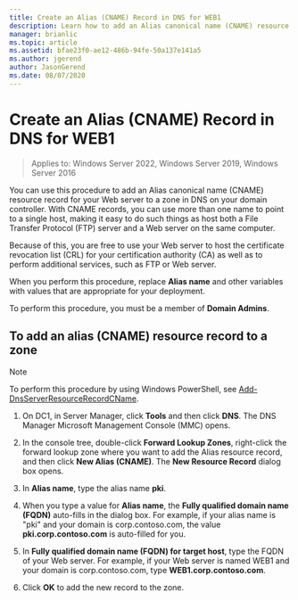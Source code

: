 ```yaml
---
title: Create an Alias (CNAME) Record in DNS for WEB1
description: Learn how to add an Alias canonical name (CNAME) resource record for your Web server to a zone in DNS on your domain controller.
manager: brianlic
ms.topic: article
ms.assetid: bfae23f0-ae12-486b-94fe-50a137e141a5
ms.author: jgerend
author: JasonGerend
ms.date: 08/07/2020
---
```

# Create an Alias \(CNAME\) Record in DNS for WEB1

>Applies to: Windows Server 2022, Windows Server 2019, Windows Server 2016

You can use this procedure to add an Alias canonical name \(CNAME\) resource record for your Web server to a zone in DNS on your domain controller. With CNAME records, you can use more than one name to point to a single host, making it easy to do such things as host both a File Transfer Protocol \(FTP\) server and a Web server on the same computer.

Because of this, you are free to use your Web server to host the certificate revocation list \(CRL\) for your certification authority \(CA\) as well as to perform additional services, such as FTP or Web server.

When you perform this procedure, replace **Alias name** and other variables with values that are appropriate for your deployment.

To perform this procedure, you must be a member of **Domain Admins**.

## To add an alias \(CNAME\) resource record to a zone

>[!NOTE]
>To perform this procedure by using Windows PowerShell, see [Add-DnsServerResourceRecordCName](/powershell/module/dnsserver/add-dnsserverresourcerecordcname?view=winserver2012r2-ps).

1.  On DC1, in Server Manager, click **Tools** and then click **DNS**. The DNS Manager Microsoft Management Console (MMC) opens.

2.  In the console tree, double-click **Forward Lookup Zones**, right-click the forward lookup zone where you want to add the Alias resource record, and then click **New Alias \(CNAME\)**. The **New Resource Record** dialog box opens.

3.  In **Alias name**, type the alias name **pki**.

4.  When you type a value for **Alias name**, the **Fully qualified domain name \(FQDN\)** auto-fills in the dialog box. For example, if your alias name is "pki" and your domain is corp.contoso.com, the value **pki.corp.contoso.com** is auto-filled for you.

5.  In **Fully qualified domain name \(FQDN\) for target host**, type the FQDN of your Web server. For example, if your Web server is named WEB1 and your domain is corp.contoso.com, type **WEB1.corp.contoso.com**.

6.  Click **OK** to add the new record to the zone.
